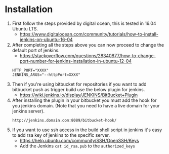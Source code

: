 # Installation

1. First follow the steps provided by digital ocean, this is tested in 16.04 Ubuntu LTS.
    - https://www.digitalocean.com/community/tutorials/how-to-install-jenkins-on-ubuntu-16-04
2. After completing all the steps above you can now proceed to change the default port of jenkins.
    - https://stackoverflow.com/questions/28340877/how-to-change-port-number-for-jenkins-installation-in-ubuntu-12-04
    ```
    HTTP_PORT="XXXX"
    JENKINS_ARGS="--httpPort=XXXX"
    ```
3. Then if you're using bitbucket for repositories if you want to add bitbucket push as trigger build use the below plugin for jenkins.
    - https://wiki.jenkins.io/display/JENKINS/BitBucket+Plugin
4. After installing the plugin in your bitbucket you must add the hook for you jenkins domain. (Note that you need to have a live domain for your jenkins server).
    ```
    http://jenkins.domain.com:8089/bitbucket-hook/
    ```
5. If you want to use ssh access in the build shell script in jenkins it's easy to add rsa key of jenkins to the specific server.
    - https://help.ubuntu.com/community/SSH/OpenSSH/Keys
    - Add the Jenkins ``` cat id_rsa.pub ``` to the ``` authorized_keys ```